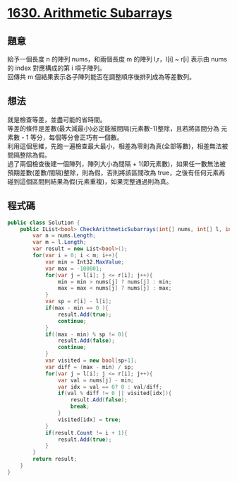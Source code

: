 # [1630. Arithmetic Subarrays](https://leetcode.com/problems/arithmetic-subarrays/)

## 題意

給予一個長度 n 的陣列 nums，和兩個長度 m 的陣列 l,r，l[i] ~ r[i] 表示由 nums 的 index 對應構成的第 i 項子陣列。  
回傳共 m 個結果表示各子陣列能否在調整順序後排列成為等差數列。

## 想法

就是檢查等差，並盡可能的省時間。  
等差的條件是差數(最大減最小)必定能被間隔(元素數-1)整除，且若將區間分為 元素數 - 1 等分，每個等分會正巧有一個數。  
利用這個思維，先跑一遍檢查最大最小，相差為零則為真(全部等數)，相差無法被間隔整除為假。  
過了兩個檢查後建一個陣列，陣列大小為間隔 + 1(即元素數)，如果任一數無法被預期差數(差數/間隔)整除，則為假，否則將該區間改為 true，之後有任何元素再碰到這個區間則結果為假(元素重複)，如果完整通過則為真。

## 程式碼

```csharp
public class Solution {
    public IList<bool> CheckArithmeticSubarrays(int[] nums, int[] l, int[] r) {
        var n = nums.Length;
        var m = l.Length;
        var result = new List<bool>();
        for(var i = 0; i < m; i++){
            var min = Int32.MaxValue;
            var max = -100001;
            for(var j = l[i]; j <= r[i]; j++){
                min = min > nums[j] ? nums[j] : min;
                max = max < nums[j] ? nums[j] : max;
            }
            var sp = r[i] - l[i];
            if(max - min == 0 ){
                result.Add(true);
                continue;
            }
            if((max - min) % sp != 0){
                result.Add(false);
                continue;
            }
            var visited = new bool[sp+1];
            var diff = (max - min) / sp;
            for(var j = l[i]; j <= r[i]; j++){
                var val = nums[j] - min;
                var idx = val == 0? 0 : val/diff;
                if(val % diff != 0 || visited[idx]){
                    result.Add(false);
                    break;
                }
                visited[idx] = true;
            }
            if(result.Count != i + 1){
                result.Add(true);
            }
        }
        return result;
    }
}
```
